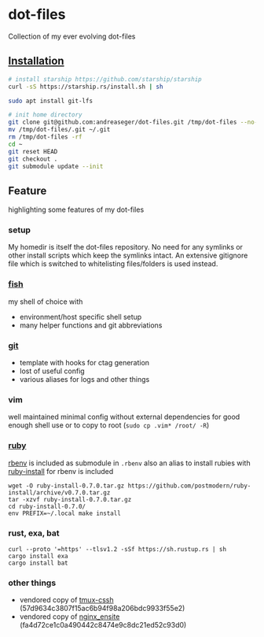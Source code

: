 dot-files
===

Collection of my ever evolving dot-files

[Installation](https://gist.github.com/andreaseger/5317eafc7eab57bc238fc2f9fe1b431c)
---

```sh
# install starship https://github.com/starship/starship
curl -sS https://starship.rs/install.sh | sh
```

```sh
sudo apt install git-lfs
```


```sh
# init home directory
git clone git@github.com:andreaseger/dot-files.git /tmp/dot-files --no-checkout
mv /tmp/dot-files/.git ~/.git
rm /tmp/dot-files -rf
cd ~
git reset HEAD
git checkout .
git submodule update --init
```


Feature
---

highlighting some features of my dot-files

### setup

My homedir is itself the dot-files repository. No need for any symlinks or other
install scripts which keep the symlinks intact. An extensive gitignore file which
is switched to whitelisting files/folders is used instead.

### [fish]

my shell of choice with

- environment/host specific shell setup
- many helper functions and git abbreviations

### [git]

- template with hooks for ctag generation
- lost of useful config
- various aliases for logs and other things

### vim

well maintained minimal config without external dependencies for good enough shell
use or to copy to root (`sudo cp .vim* /root/ -R`)

### [ruby]

[rbenv] is included as submodule in `.rbenv` also an alias to install rubies with
[ruby-install] for rbenv is included

```
wget -O ruby-install-0.7.0.tar.gz https://github.com/postmodern/ruby-install/archive/v0.7.0.tar.gz
tar -xzvf ruby-install-0.7.0.tar.gz
cd ruby-install-0.7.0/
env PREFIX=~/.local make install
```

### rust, exa, bat

```
curl --proto '=https' --tlsv1.2 -sSf https://sh.rustup.rs | sh
cargo install exa
cargo install bat
```

### other things

- vendored copy of [tmux-cssh] (57d9634c3807f15ac6b94f98a206bdc9933f55e2)
- vendored copy of [nginx_ensite] (fa4d72ce1c0a490442c8474e9c8dc21ed52c93d0)

[git]: https://git-scm.com
[ruby]: https://www.ruby-lang.org
[tmux]: https://tmux.github.io
[fish]: https://fishshell.com
[ruby-install]: https://github.com/postmodern/ruby-install
[rbenv]: https://github.com/rbenv/rbenv
[tmux-cssh]: https://github.com/dennishafemann/tmux-cssh
[nginx_ensite]: https://github.com/perusio/nginx_ensite
